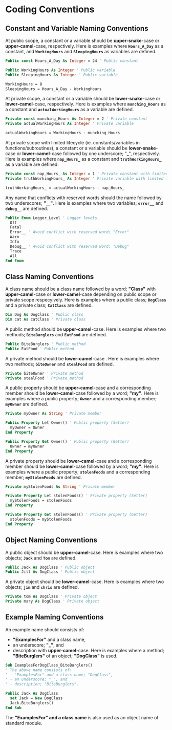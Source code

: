 # Coding Conventions

## Constant and Variable Naming Conventions

At public scope, a constant or a variable should be **upper-snake**-case or **upper-camel**-case, respectively. Here is examples where **`Hours_A_Day`** as a constant, and **`WorkingHours`** and **`SleepingHours`** as variables are defined.

```vb
Public const Hours_A_Day As Integer = 24 ' Public constant

Public WorkingHours As Integer ' Public variable
Public SleepingHours As Integer ' Public variable

WorkingHours = 8
SleepingHours = Hours_A_Day - WorkingHours
```

At private scope, a constant or a variable should be **lower-snake**-case or **lower-camel**-case, respectively. Here is examples where **`munching_Hours`** as a constant and **`actualWorkingHours`** as a variable are defined.

```vb
Private const munching_Hours As Integer = 2 ' Private constant
Private actualWorkingHours As Integer ' Private variable

actualWorkingHours = WorkingHours - munching_Hours
```

At private scope with limited lifecycle (ie. constants/variables in functions/subroutines), a constant or a variable should be **lower-snake**-case or **lower-camel**-case followed by one underscore; "_", respectively. Here is examples where **`nap_Hours_`** as a constant and **`truthWorkingHours_`** as a variable are defined.

```vb
Private const nap_Hours_ As Integer = 1 ' Private constant with limited lifecycle
Private truthWorkingHours_ As Integer ' Private variable with limited lifecycle

truthWorkingHours_ = actualWorkingHours - nap_Hours_
```

Any name that conflicts with reserved words should the name followed by two underscores; **"__"**. Here is examples where two variables; **`error__`** and **`debug__`** are defined.

```vb
Public Enum Logger_Level ' Logger levels.
  Off
  Fatal
  Error__ ' Avoid conflict with reserved word; "Error"
  Warn
  Info
  Debug__ ' Avoid conflict with reserved word; "Debug"
  Trace
  All
End Enum
```

## Class Naming Conventions

A class name should be a class name followed by a word; **"Class"** with **upper-camel**-case or **lower-camel**-case depending on public scope or private scope respecyively. Here is examples where a public class; **`DogClass`** and a private class; **`CatClass`** are defined.

```vb
Dim Dog As DogClass ' Public class
Dim cat As catClass ' Private class
```

A public method should be **upper-camel**-case. Here is examples where two methods; **`BiteBurglers`** and **`EatFood`** are defined.

```vb
Public BiteBurglers ' Public method
Public EatFood ' Public method
```

A private method should be **lower-camel**-case . Here is examples where two methods; **`biteOwner`** and **`stealFood`** are defined.

```vb
Private biteOwner ' Private method
Private stealFood ' Private method
```

A public property should be **upper-camel**-case and a corresponding member should be **lower-camel**-case followed by a word; **"my"**. Here is examples where a public property; **`Owner`** and a corresponding member; **`myOwner`** are defined.

```vb
Private myOwner As String ' Private member

Public Property Let Owner() ' Public property (Setter)
  myOwner = Owner
End Property

Public Property Get Owner() ' Public property (Getter)
  Owner = myOwner
End Property
```

A private property should be **lower-camel**-case and a corresponding member should be **lower-camel**-case followed by a word; **"my"**. Here is examples where a public property; **`stolenFoods`** and a corresponding member; **`myStolenFoods`** are defined.

```vb
Private myStolenFoods As String ' Private member

Private Property Let stolenFoods() ' Private property (Setter)
  myStolenFoods = stolenFoods
End Property

Private Property Get stolenFoods() ' Private property (Getter)
  stolenFoods = myStolenFoods
End Property
```

## Object Naming Conventions

A public object should be **upper-camel**-case. Here is examples where two objects; **`Jack`** and **`Tom`** are defined.

```vb
Public Jack As DogClass ' Public object
Public Jill As DogClass ' Public object
```

A private object should be **lower-camel**-case. Here is examples where two objects; **`jim`** and **`chris`** are defined.

```vb
Private tom As DogClass ' Private object
Private mary As DogClass ' Private object
```

## Example Naming Conventions

An example name should consists of:
- **"ExamplesFor"** and a class name,
- an underscore; **"_"**, and
- description with **upper-camel**-case.
Here is examples where a method; **"BiteBurglers"** of an object; **"DogClass"** is used.

```vb
Sub ExamplesForDogClass_BiteBurglers()
' The above name consists of: 
' - "ExamplesFor" and a class name; "DogClass",
' - an underscore; "_", and
' - description; "BiteBurglers".

Public Jack As DogClass
  set Jack = New DogClass
  Jack.BiteBurglers()
End Sub
```

The **"ExamplesFor" and a class name** is also used as an object name of standard module.
